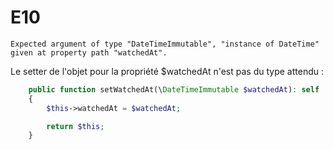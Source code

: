 # E10

`Expected argument of type "DateTimeImmutable", "instance of DateTime" given at property path "watchedAt".`

Le setter de l'objet pour la propriété $watchedAt n'est pas du type attendu : 

```php
    public function setWatchedAt(\DateTimeImmutable $watchedAt): self
    {
        $this->watchedAt = $watchedAt;

        return $this;
    }
```